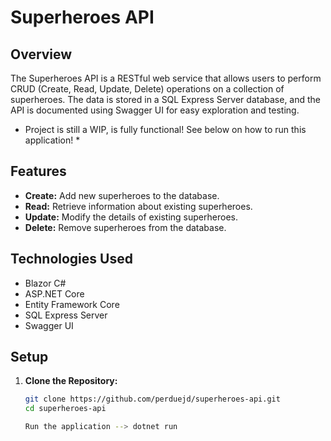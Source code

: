 # Superheroes API

## Overview

The Superheroes API is a RESTful web service that allows users to perform CRUD (Create, Read, Update, Delete) operations on a collection of superheroes. The data is stored in a SQL Express Server database, and the API is documented using Swagger UI for easy exploration and testing.

* Project is still a WIP, is fully functional! See below on how to run this application! *

## Features

- **Create:** Add new superheroes to the database.
- **Read:** Retrieve information about existing superheroes.
- **Update:** Modify the details of existing superheroes.
- **Delete:** Remove superheroes from the database.

## Technologies Used

- Blazor C#
- ASP.NET Core
- Entity Framework Core
- SQL Express Server
- Swagger UI

## Setup

1. **Clone the Repository:**

   ```bash
   git clone https://github.com/perduejd/superheroes-api.git
   cd superheroes-api

   Run the application --> dotnet run

